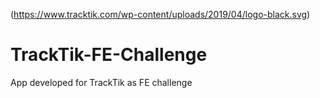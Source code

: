 (https://www.tracktik.com/wp-content/uploads/2019/04/logo-black.svg) 
# TrackTik-FE-Challenge
App developed for TrackTik as FE challenge

